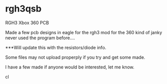 # rgh3qsb
RGH3 Xbox 360 PCB

Made a few pcb designs in eagle for the rgh3 mod for the 360 kind of janky never used the program before....

***Will update this with the resistors/diode info.

Some files may not upload properply if you try and get some made.

I have a few made if anyone would be interested, let me know.

cl

